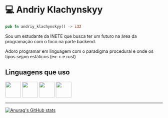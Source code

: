 # 💻 Andriy Klachynskyy

```rs
pub fn andriy_klachynskyy() -> i32
```

Sou um estudante da INETE que busca ter um futuro na área da programação com o foco na parte backend.

Adoro programar em linguagem com o paradigma procedural e onde os tipos sejam estáticos (ex: c e rust)

## Linguagens que uso

<div>
    <img src="https://cdn.jsdelivr.net/gh/devicons/devicon@latest/icons/rust/rust-original.svg](https://en.wikipedia.org/wiki/Rust_%28programming_language%29#/media/File:Rust_programming_language_black_logo.svg" width="50px" />
    <img src="https://cdn.jsdelivr.net/gh/devicons/devicon@latest/icons/c/c-original.svg"  width="50px" />
    <img src="https://cdn.jsdelivr.net/gh/devicons/devicon@latest/icons/csharp/csharp-original.svg" width="50px" />
    <img src="https://cdn.jsdelivr.net/gh/devicons/devicon@latest/icons/typescript/typescript-original.svg" width="50px" />          
</div>

-----------------------------------------------------------------------------

[![Anurag's GitHub stats](https://github-readme-stats.vercel.app/api?username=AndriyKlachynskyy&show_icons=true&theme=dark)](https://github.com/anuraghazra/github-readme-stats)
